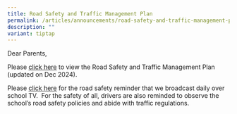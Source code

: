 ```yaml
---
title: Road Safety and Traffic Management Plan
permalink: /articles/announcements/road-safety-and-traffic-management-plan/
description: ""
variant: tiptap
---
```

<p>Dear Parents,</p>
<p>Please&nbsp;<a href="/files/Annex___Traffic_Safety_and_School_Security__Dec_2024_.pdf" rel="noopener nofollow" target="_blank">click here</a> to
view the Road Safety and Traffic Management Plan (updated on Dec 2024).</p>
<p>Please&nbsp;<a href="/files/ROAD%20SAFETY%20FOR%20PL-LITES.pdf" rel="noopener noreferrer nofollow" target="_blank">click here</a> for
the road safety reminder that we broadcast daily over school TV.&nbsp;
For the safety of all, drivers are also reminded to observe the school’s
road safety policies and abide with traffic regulations.</p>